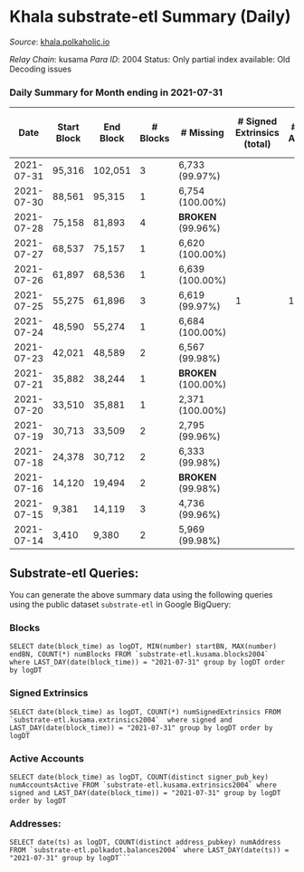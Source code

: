 # Khala substrate-etl Summary (Daily)

_Source_: [khala.polkaholic.io](https://khala.polkaholic.io)

*Relay Chain*: kusama
*Para ID*: 2004
Status: Only partial index available: Old Decoding issues


### Daily Summary for Month ending in 2021-07-31


| Date | Start Block | End Block | # Blocks | # Missing | # Signed Extrinsics (total) | # Active Accounts | # Addresses with Balances | # Events | # Transfers | # XCM Transfers In | # XCM Transfers Out |
| ---- | ----------- | --------- | -------- | --------- | --------------------------- | ----------------- | ------------------------- | -------- | ----------- | ------------------ | ------------------- |
| 2021-07-31 | 95,316 | 102,051 | 3 | 6,733 (99.97%) |  |  | 3,172 | 6 |   |   |   |
| 2021-07-30 | 88,561 | 95,315 | 1 | 6,754 (100.00%) |  |  |  | 2 |   |   |   |
| 2021-07-28 | 75,158 | 81,893 | 4 |  **BROKEN** (99.96%) |  |  |  | 8 |   |   |   |
| 2021-07-27 | 68,537 | 75,157 | 1 | 6,620 (100.00%) |  |  |  | 2 |   |   |   |
| 2021-07-26 | 61,897 | 68,536 | 1 | 6,639 (100.00%) |  |  |  | 2 |   |   |   |
| 2021-07-25 | 55,275 | 61,896 | 3 | 6,619 (99.97%) | 1 | 1 |  | 8 |   |   |   |
| 2021-07-24 | 48,590 | 55,274 | 1 | 6,684 (100.00%) |  |  |  | 2 |   |   |   |
| 2021-07-23 | 42,021 | 48,589 | 2 | 6,567 (99.98%) |  |  |  | 4 |   |   |   |
| 2021-07-21 | 35,882 | 38,244 | 1 |  **BROKEN** (100.00%) |  |  |  | 2 |   |   |   |
| 2021-07-20 | 33,510 | 35,881 | 1 | 2,371 (100.00%) |  |  |  | 2 |   |   |   |
| 2021-07-19 | 30,713 | 33,509 | 2 | 2,795 (99.96%) |  |  |  | 4 |   |   |   |
| 2021-07-18 | 24,378 | 30,712 | 2 | 6,333 (99.98%) |  |  |  | 5 |   |   |   |
| 2021-07-16 | 14,120 | 19,494 | 2 |  **BROKEN** (99.98%) |  |  |  | 4 |   |   |   |
| 2021-07-15 | 9,381 | 14,119 | 3 | 4,736 (99.96%) |  |  |  | 6 |   |   |   |
| 2021-07-14 | 3,410 | 9,380 | 2 | 5,969 (99.98%) |  |  |  | 4 |   |   |   |

## Substrate-etl Queries:
You can generate the above summary data using the following queries using the public dataset `substrate-etl` in Google BigQuery:


### Blocks
```
SELECT date(block_time) as logDT, MIN(number) startBN, MAX(number) endBN, COUNT(*) numBlocks FROM `substrate-etl.kusama.blocks2004`  where LAST_DAY(date(block_time)) = "2021-07-31" group by logDT order by logDT
```


### Signed Extrinsics
```
SELECT date(block_time) as logDT, COUNT(*) numSignedExtrinsics FROM `substrate-etl.kusama.extrinsics2004`  where signed and LAST_DAY(date(block_time)) = "2021-07-31" group by logDT order by logDT
```


### Active Accounts
```
SELECT date(block_time) as logDT, COUNT(distinct signer_pub_key) numAccountsActive FROM `substrate-etl.kusama.extrinsics2004` where signed and LAST_DAY(date(block_time)) = "2021-07-31" group by logDT order by logDT
```


### Addresses:
```
SELECT date(ts) as logDT, COUNT(distinct address_pubkey) numAddress FROM `substrate-etl.polkadot.balances2004` where LAST_DAY(date(ts)) = "2021-07-31" group by logDT```


